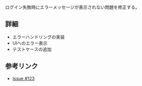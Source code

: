 ログイン失敗時にエラーメッセージが表示されない問題を修正する。

## 詳細
- エラーハンドリングの実装
- UIへのエラー表示
- テストケースの追加

## 参考リンク
- [Issue #123](https://github.com/example/repo/issues/123)
